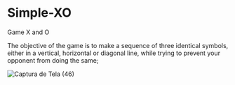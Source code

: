 # Simple-XO
Game X and O

The objective of the game is to make a sequence of three identical symbols, either in a vertical, horizontal or diagonal line, while trying to prevent your opponent from doing the same;

![Captura de Tela (46)](https://user-images.githubusercontent.com/76973775/221367092-f3828bfa-3dcc-49a0-bc0f-a1a73ed81acf.png)
